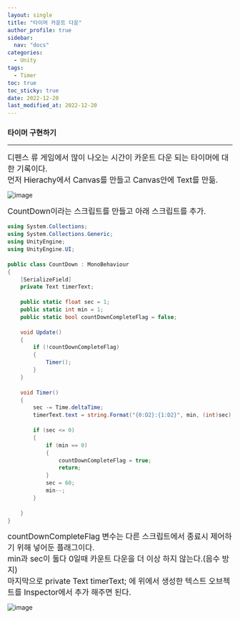 ```yaml
---
layout: single
title: "타이머 카운트 다운"
author_profile: true
sidebar:
  nav: "docs"
categories: 
  - Unity
tags:
  - Timer
toc: true
toc_sticky: true
date: 2022-12-20
last_modified_at: 2022-12-20
---
```


### 타이머 구현하기
---

<span style="font-size:13pt">
디펜스 류 게임에서 많이 나오는 시간이 카운트 다운 되는 타이머에 대한 기록이다.<br/>
먼저 Hierachy에서 Canvas를 만들고 Canvas안에 Text를 만듦.<br/>
</span>

![image](..\..\images\unity\unity_tech_timer1.PNG)

<span style="font-size:13pt">
CountDown이라는 스크립트를 만들고 아래 스크립트를 추가.<br/>
</span>

```c#
using System.Collections;
using System.Collections.Generic;
using UnityEngine;
using UnityEngine.UI;

public class CountDown : MonoBehaviour
{
    [SerializeField]
    private Text timerText;

    public static float sec = 1;
    public static int min = 1;
    public static bool countDownCompleteFlag = false;

    void Update()
    {
        if (!countDownCompleteFlag)
        {
            Timer();
        }
    }

    void Timer()
    {
        sec -= Time.deltaTime;
        timerText.text = string.Format("{0:D2}:{1:D2}", min, (int)sec);

        if (sec <= 0) 
        {
            if (min == 0)
            {
                countDownCompleteFlag = true;
                return;
            }
            sec = 60;
            min--;
        }

    }
}
```

<span style="font-size:13pt">
countDownCompleteFlag 변수는 다른 스크립트에서 종료시 제어하기 위해 넣어둔 플래그이다.<br/>
min과 sec이 둘다 0일때 카운트 다운을 더 이상 하지 않는다.(음수 방지)<br/>
마지막으로 private Text timerText; 에 위에서 생성한 텍스트 오브젝트를 Inspector에서 추가 해주면 된다.<br/>
</span>

![image](..\..\images\unity\unity_tech_timer3.gif)